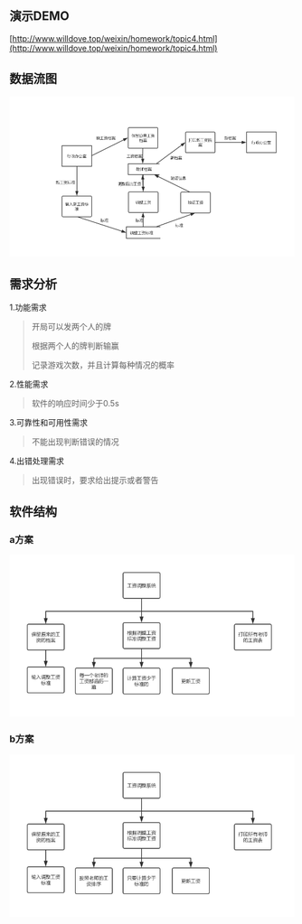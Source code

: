 ## 演示DEMO
[http://www.willdove.top/weixin/homework/topic4.html](http://www.willdove.top/weixin/homework/topic4.html)

## 数据流图
![](images/DF.png)

## 需求分析
1.功能需求
>开局可以发两个人的牌
>
>根据两个人的牌判断输赢
>
>记录游戏次数，并且计算每种情况的概率

2.性能需求
>软件的响应时间少于0.5s

3.可靠性和可用性需求
>不能出现判断错误的情况

4.出错处理需求
>出现错误时，要求给出提示或者警告


## 软件结构
### a方案
![](images/a.png)

### b方案
![](images/b.png)